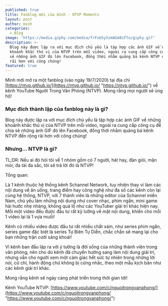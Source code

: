```yaml
---
published: true
title: Fanblog mới của mình - NTVP Moments
layout: post
author: minh
categories:
  - Blog
image: 'https://media.giphy.com/media/frFxb5y5zmAGeBiFTo/giphy.gif'
description: >-
  Blog này được lập ra với mục đích chủ yếu là tập hợp các ảnh GIF về những
  khoảnh khắc thú vị của NTVP trên mỗi video, ngoài ra cung cấp công cụ để chia
  sẻ những ảnh GIF đó lên Facebook, đồng thời nhằm quảng bá kênh NTVP đến rộng
  rãi hơn với công chúng!
featured: true
---
```

Mình mới mở ra một fanblog (vào ngày 19/7/2020) tại địa chỉ [https://ntvp.github.io/](https://ntvp.github.io/ "https://ntvp.github.io/") về kênh YouTube Người Trong Văn Phòng (NTVP). Mong rằng mọi người sẽ ủng hộ!

### Mục đích thành lập của fanblog này là gì?

Blog này được lập ra với mục đích chủ yếu là tập hợp các ảnh GIF về những khoảnh khắc thú vị của NTVP trên mỗi video, ngoài ra cung cấp công cụ để chia sẻ những ảnh GIF đó lên Facebook, đồng thời nhằm quảng bá kênh NTVP đến rộng rãi hơn với công chúng!

### Nhưng... NTVP là gì?

TL;DR: Nếu ai đó hỏi tôi về 1 nhóm gồm có 7 người, hát hay, đàn giỏi, mặn mòi, đa tài đa sắc, tôi sẽ trả lời đó là NTVP!

Tổng quan:

Là 1 kênh thuộc hệ thống kênh Schannel Network, tuy nhiên thay vì làm các nội dung về ăn uống, trang điểm hay công nghệ như đa số các kênh còn lại cùng hệ thống, NTVP, với 7 thành viên là những editor của Schannel miền Nam, chủ yếu làm những nội dung như cover nhạc, phim ngắn, mini game hài hước nhẹ nhàng, không quá lố như các YouTuber giải trí khác hiện nay. Mỗi một video đều được đầu tư rất kỹ lưỡng về mặt nội dung, khiến cho mỗi 1 video lại là 1 vựa muối!

Kênh có nhiều video được đầu tư rất nhiều chất xám, như series phim ngắn, series game đặc biệt là series Tự Biên Tự Diễn, chắc chắn sẽ mang lại cho bạn những trận cười sảng khoái!

Vì kênh ban đầu lập ra với ý tưởng là đời sống của những thành viên trong văn phòng, nên cho dù kênh đã chuyển hướng sang làm nội dung giải trí, nhưng vẫn cho người xem một cảm giác hết sức tự nhiên trong những lời nói, cử chỉ, hành động chứ không bị cứng nhắc, theo một mẫu kịch bản như các kênh giải trí khác.

Mong rằng kênh sẽ ngày càng phát triển trong thời gian tới!

Kênh YouTube NTVP: [https://www.youtube.com/c/nguoitrongvanphong/](https://www.youtube.com/c/nguoitrongvanphong/ "https://www.youtube.com/c/nguoitrongvanphong/")